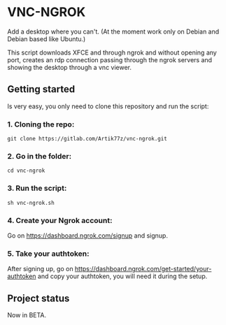# VNC-NGROK

Add a desktop where you can't. (At the moment work only on Debian and Debian based like Ubuntu.)

This script downloads XFCE and through ngrok and without opening any port, creates an rdp connection passing through the ngrok servers and showing the desktop through a vnc viewer.

## Getting started

Is very easy, you only need to clone this repository and run the script:

### 1. Cloning the repo:

```
git clone https://gitlab.com/Artik77z/vnc-ngrok.git

```
### 2. Go in the folder:

```
cd vnc-ngrok

```
### 3. Run the script:

```
sh vnc-ngrok.sh

```

### 4. Create your Ngrok account:

Go on https://dashboard.ngrok.com/signup and signup.

### 5. Take your authtoken:

After signing up, go on https://dashboard.ngrok.com/get-started/your-authtoken and copy your authtoken, you will need it during the setup.

## Project status

Now in BETA.

